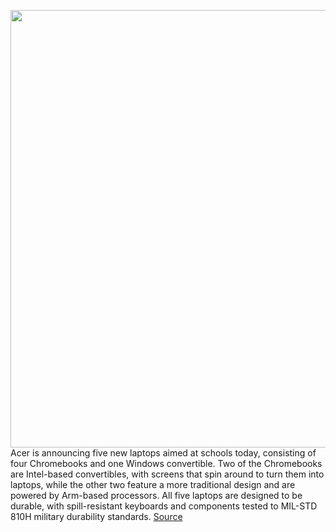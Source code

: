 <img src='https://cdn.vox-cdn.com/thumbor/D4HWAQQ5Veb58PuwlML1DnE2ERE=/0x0:1221x814/1200x800/filters:focal(514x310:708x504)/cdn.vox-cdn.com/uploads/chorus_image/image/68687528/Acer_Chromebook_Spin_512__R853TA__dual_photo.0.jpg' width='700px' /><br/>
Acer is announcing five new laptops aimed at schools today, consisting of four Chromebooks and one Windows convertible. Two of the Chromebooks are Intel-based convertibles, with screens that spin around to turn them into laptops, while the other two feature a more traditional design and are powered by Arm-based processors. All five laptops are designed to be durable, with spill-resistant keyboards and components tested to MIL-STD 810H military durability standards.
<a href='https://www.theverge.com/2021/1/19/22237009/acer-chromebook-511-311-spin-512-511-travelmate-spin-b3-price-release-date-features-education'> Source <a/>